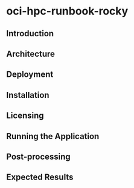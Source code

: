 # oci-hpc-runbook-rocky

## Introduction

## Architecture

## Deployment

## Installation

## Licensing

## Running the Application

## Post-processing

## Expected Results
